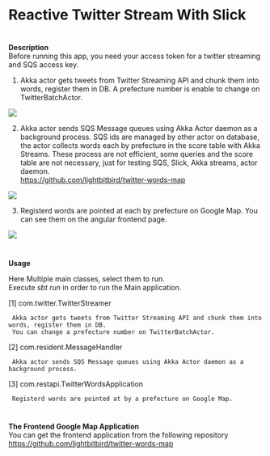 # Reactive Twitter Stream With Slick

#

**Description**  
Before running this app, you need your access token for a twitter streaming and SQS access key.  

1. Akka actor gets tweets from Twitter Streaming API and chunk them into words, register them in DB.
   A prefecture number is enable to change on TwitterBatchActor.

![](https://user-images.githubusercontent.com/14951865/32171589-ff5739ee-bdbb-11e7-98c9-7bdff03ae087.JPG)

2. Akka actor sends SQS Message queues using Akka Actor daemon as a background process.
SQS ids are managed by other actor on database, the actor collects words each by prefecture in the score table with Akka Streams.
These process are not efficient, some queries and the score table are not necessary, just for testing SQS, Slick, Akka streams, actor daemon.  
https://github.com/lightbitbird/twitter-words-map

![](https://user-images.githubusercontent.com/14951865/32171592-002a091e-bdbc-11e7-8115-e9397ae110a4.JPG)

3. Registerd words are pointed at each by prefecture on Google Map. You can see them on the angular frontend page.

![](https://user-images.githubusercontent.com/14951865/32171595-01f6d1e6-bdbc-11e7-8daa-f5679d8b35f2.JPG)

#
**Usage**  

Here Multiple main classes, select them to run.  
Execute *sbt run* in order to run the Main application.

 [1] com.twitter.TwitterStreamer

     Akka actor gets tweets from Twitter Streaming API and chunk them into words, register them in DB.
     You can change a prefecture number on TwitterBatchActor.

 [2] com.resident.MessageHandler

     Akka actor sends SQS Message queues using Akka Actor daemon as a background process.

 [3] com.restapi.TwitterWordsApplication

     Registerd words are pointed at by a prefecture on Google Map.
  

#
**The Frontend Google Map Application**  
You can get the frontend application from the following repository  
https://github.com/lightbitbird/twitter-words-map
